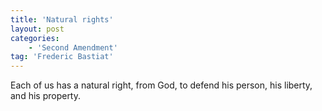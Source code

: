 ```yaml
---
title: 'Natural rights'
layout: post
categories:
    - 'Second Amendment'
tag: 'Frederic Bastiat'
---
```


Each of us has a natural right, from God, to defend his person, his liberty, and his property.